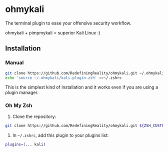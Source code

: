 # ohmykali
The terminal plugin to ease your offensive security workflow.

ohmykali + pimpmykali = superior Kali Linux :)

## Installation
### Manual

```zsh
git clone https://github.com/RedefiningReality/ohmykali.git ~/.ohmykali
echo 'source ~/.ohmykali/kali.plugin.zsh' >>~/.zshrc
```

This is the simplest kind of installation and it works even if you are using a plugin manager.

### Oh My Zsh

1. Clone the repository:
```zsh
git clone https://github.com/RedefiningReality/ohmykali.git ${ZSH_CUSTOM:-$HOME/.oh-my-zsh/custom}/plugins/kali
```
1. In `~/.zshrc`, add this plugin to your plugins list:
```zsh
plugins=(... kali)
```
